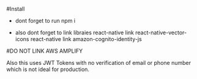 #Install
- dont forget to run
npm i

- also dont forget to link libraies
react-native link react-native-vector-icons
react-native link amazon-cognito-identity-js

#DO NOT LINK AWS AMPLIFY

Also this uses JWT Tokens with no verification of email or phone number which is not ideal for production.
